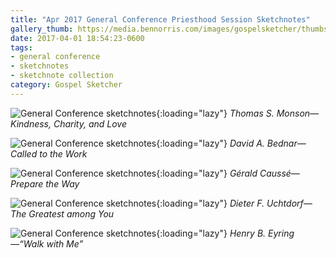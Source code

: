 ```yaml
---
title: "Apr 2017 General Conference Priesthood Session Sketchnotes"
gallery_thumb: https://media.bennorris.com/images/gospelsketcher/thumbs/apr-17-3-monson.jpg
date: 2017-04-01 18:54:23-0600
tags:
- general conference
- sketchnotes
- sketchnote collection
category: Gospel Sketcher
---
```


![General Conference sketchnotes](https://media.bennorris.com/images/gospelsketcher/general-conference/apr-2017/apr-17-3-monson.jpg){:loading="lazy"}
_Thomas S. Monson—Kindness, Charity, and Love_

![General Conference sketchnotes](https://media.bennorris.com/images/gospelsketcher/general-conference/apr-2017/apr-17-3-bednar.jpg){:loading="lazy"}
_David A. Bednar—Called to the Work_

![General Conference sketchnotes](https://media.bennorris.com/images/gospelsketcher/general-conference/apr-2017/apr-17-3-causse.jpg){:loading="lazy"}
_Gérald Caussé—Prepare the Way_

![General Conference sketchnotes](https://media.bennorris.com/images/gospelsketcher/general-conference/apr-2017/apr-17-3-uchtdorf.jpg){:loading="lazy"}
_Dieter F. Uchtdorf—The Greatest among You_

![General Conference sketchnotes](https://media.bennorris.com/images/gospelsketcher/general-conference/apr-2017/apr-17-3-eyring.jpg){:loading="lazy"}
_Henry B. Eyring—“Walk with Me”_